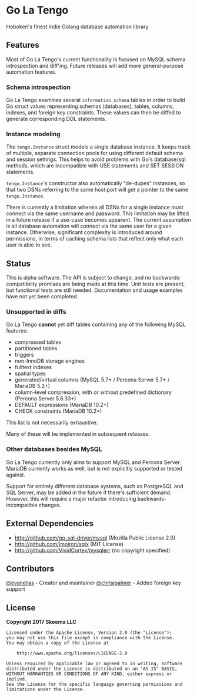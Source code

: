 # Go La Tengo

Hoboken's finest indie Golang database automation library

## Features

Most of Go La Tengo's current functionality is focused on MySQL schema introspection and diff'ing. Future releases will add more general-purpose automation features.

### Schema introspection

Go La Tengo examines several `information_schema` tables in order to build Go struct values representing schemas (databases), tables, columns, indexes, and foreign key constraints. These values can then be diffed to generate corresponding DDL statements.

### Instance modeling

The `tengo.Instance` struct models a single database instance. It keeps track of multiple, separate connection pools for using different default schema and session settings. This helps to avoid problems with Go's database/sql methods, which are incompatible with USE statements and SET SESSION statements.

`tengo.Instance`'s constructor also automatically "de-dupes" instances, so that two DSNs referring to the same host:port will get a pointer to the same `tengo.Instance`.

There is currently a limitation wherein all DSNs for a single instance must connect via the same username and password. This limitation may be lifted in a future release if a use-case becomes apparent. The current assumption is all database automation will connect via the same user for a given instance. Otherwise, significant complexity is introduced around permissions, in terms of caching schema lists that reflect only what each user is able to see.

## Status

This is alpha software. The API is subject to change, and no backwards-compatibility promises are being made at this time. Unit tests are present, but functional tests are still needed. Documentation and usage examples have not yet been completed.

### Unsupported in diffs

Go La Tengo **cannot** yet diff tables containing any of the following MySQL features:

* compressed tables
* partitioned tables
* triggers
* non-InnoDB storage engines
* fulltext indexes
* spatial types
* generated/virtual columns (MySQL 5.7+ / Percona Server 5.7+ / MariaDB 5.2+)
* column-level compression, with or without predefined dictionary (Percona Server 5.6.33+)
* DEFAULT expressions (MariaDB 10.2+)
* CHECK constraints (MariaDB 10.2+)

This list is not necessarily exhaustive.

Many of these will be implemented in subsequent releases.

### Other databases besides MySQL

Go La Tengo currently only aims to support MySQL and Percona Server. MariaDB currently works as well, but is not explicitly supported or tested against.

Support for entirely different database systems, such as PostgreSQL and SQL Server, may be added in the future if there's sufficient demand. However, this will require a major refactor introducing backwards-incompatible changes.

## External Dependencies

* http://github.com/go-sql-driver/mysql (Mozilla Public License 2.0)
* http://github.com/jmoiron/sqlx (MIT License)
* http://github.com/VividCortex/mysqlerr (no copyright specified)

## Contributors

[@evanelias](https://github.com/evanelias) - Creator and maintainer
[@chrisjpalmer](https://github.com/chrisjpalmer) - Added foreign key support

## License

**Copyright 2017 Skeema LLC**

```text
Licensed under the Apache License, Version 2.0 (the "License");
you may not use this file except in compliance with the License.
You may obtain a copy of the License at

    http://www.apache.org/licenses/LICENSE-2.0

Unless required by applicable law or agreed to in writing, software
distributed under the License is distributed on an "AS IS" BASIS,
WITHOUT WARRANTIES OR CONDITIONS OF ANY KIND, either express or implied.
See the License for the specific language governing permissions and
limitations under the License.
```


